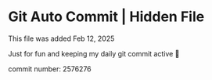 # Git Auto Commit | Hidden File

This file was added Feb 12, 2025

Just for fun and keeping my daily git commit active 🤪

commit number: 2576276
